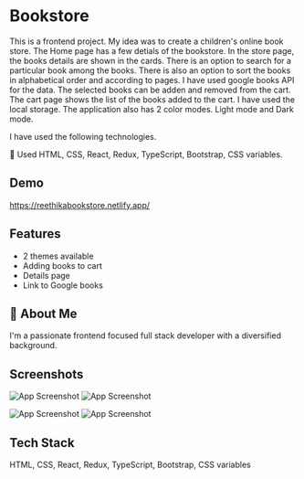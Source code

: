 # Bookstore 

This is a frontend project. My idea was to create a children's online book store. The Home page has a few detials of the bookstore. In the store page, the books details are shown in the cards. There is an option to search for a particular book among the books. There is also an option to sort the books in alphabetical order and according to pages. I have used google books API for the data. The selected books can be adden and removed from the cart. The cart page shows the list of the books added to the cart. I have used the local storage. The application also has 2 color modes. Light mode and Dark mode.

I have used the following technologies.

💊 Used HTML, CSS, React, Redux, TypeScript, Bootstrap, CSS variables.


## Demo

https://reethikabookstore.netlify.app/


## Features
- 2 themes available
- Adding books to cart
- Details page
- Link to Google books



## 🚀 About Me
I'm a passionate frontend focused full stack developer with a diversified background.

## Screenshots

![App Screenshot](https://res.cloudinary.com/dakjaxu4j/image/upload/v1651223790/webpages%20screenshots/bookstore1_igb9uu.png)
![App Screenshot](https://res.cloudinary.com/dakjaxu4j/image/upload/v1651223796/webpages%20screenshots/bookstore2_keb16u.png)

![App Screenshot](https://res.cloudinary.com/dakjaxu4j/image/upload/v1651223800/webpages%20screenshots/bookstore3_jof69i.png)
![App Screenshot](https://res.cloudinary.com/dakjaxu4j/image/upload/v1651223809/webpages%20screenshots/bookstore4_bj7uds.png)

## Tech Stack

 HTML, CSS, React, Redux, TypeScript, Bootstrap, CSS variables
